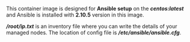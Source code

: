 This container image is designed for **Ansible setup** on the ***centos:latest*** and Ansible is installed with **2.10.5** version in this image.

***/root/ip.txt*** is an inventory file where you can write the details of your managed nodes.
The location of config file is ***/etc/ansible/ansible.cfg***.
